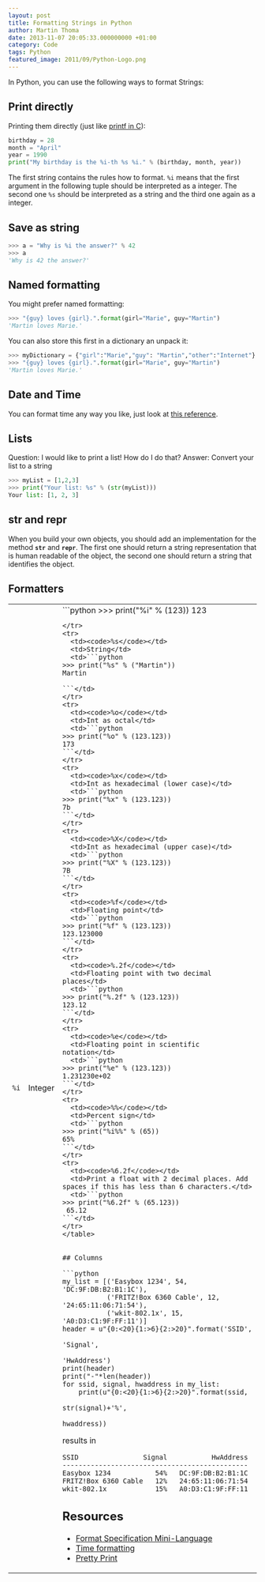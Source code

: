 ```yaml
---
layout: post
title: Formatting Strings in Python
author: Martin Thoma
date: 2013-11-07 20:05:33.000000000 +01:00
category: Code
tags: Python
featured_image: 2011/09/Python-Logo.png
---
```

In Python, you can use the following ways to format Strings:

## Print directly
Printing them directly (just like <a href="http://www.cplusplus.com/reference/cstdio/printf/">printf in C</a>):

```python
birthday = 28
month = "April"
year = 1990
print("My birthday is the %i-th %s %i." % (birthday, month, year))
```

The first string contains the rules how to format. <code>%i</code> means that the first argument in the following tuple should be interpreted as a integer. The second one <code>%s</code> should be interpreted as a string and the third one again as a integer.


## Save as string

```python
>>> a = "Why is %i the answer?" % 42
>>> a
'Why is 42 the answer?'
```


## Named formatting
You might prefer named formatting:

```python
>>> "{guy} loves {girl}.".format(girl="Marie", guy="Martin")
'Martin loves Marie.'
```

You can also store this first in a dictionary an unpack it:

```python
>>> myDictionary = {"girl":"Marie","guy": "Martin","other":"Internet"}
>>> "{guy} loves {girl}.".format(girl="Marie", guy="Martin")
'Martin loves Marie.'
```


## Date and Time
You can format time any way you like, just look at <a href="http://docs.python.org/2/library/datetime.html#strftime-and-strptime-behavior">this reference</a>.

<h2>Lists</h2>
Question: I would like to print a list! How do I do that?
Answer: Convert your list to a string

```python
>>> myList = [1,2,3]
>>> print("Your list: %s" % (str(myList)))
Your list: [1, 2, 3]
```


## __str__ and __repr__
When you build your own objects, you should add an implementation for the method <code>__str__</code> and <code>__repr__</code>. The first one should return a string representation that is human readable of the object, the second one should return a string that identifies the object.


## Formatters
<table>
<tr>
  <td><code>%i</code></td>
  <td>Integer</td>
  <td>```python
>>> print("%i" % (123))
123

```</td>
</tr>
<tr>
  <td><code>%s</code></td>
  <td>String</td>
  <td>```python
>>> print("%s" % ("Martin"))
Martin

```</td>
</tr>
<tr>
  <td><code>%o</code></td>
  <td>Int as octal</td>
  <td>```python
>>> print("%o" % (123.123))
173
```</td>
</tr>
<tr>
  <td><code>%x</code></td>
  <td>Int as hexadecimal (lower case)</td>
  <td>```python
>>> print("%x" % (123.123))
7b
```</td>
</tr>
<tr>
  <td><code>%X</code></td>
  <td>Int as hexadecimal (upper case)</td>
  <td>```python
>>> print("%X" % (123.123))
7B
```</td>
</tr>
<tr>
  <td><code>%f</code></td>
  <td>Floating point</td>
  <td>```python
>>> print("%f" % (123.123))
123.123000
```</td>
</tr>
<tr>
  <td><code>%.2f</code></td>
  <td>Floating point with two decimal places</td>
  <td>```python
>>> print("%.2f" % (123.123))
123.12
```</td>
</tr>
<tr>
  <td><code>%e</code></td>
  <td>Floating point in scientific notation</td>
  <td>```python
>>> print("%e" % (123.123))
1.231230e+02
```</td>
</tr>
<tr>
  <td><code>%%</code></td>
  <td>Percent sign</td>
  <td>```python
>>> print("%i%%" % (65))
65%
```</td>
</tr>
<tr>
  <td><code>%6.2f</code></td>
  <td>Print a float with 2 decimal places. Add spaces if this has less than 6 characters.</td>
  <td>```python
>>> print("%6.2f" % (65.123))
 65.12
```</td>
</tr>
</table>


## Columns

```python
my_list = [('Easybox 1234', 54, 'DC:9F:DB:B2:B1:1C'),
           ('FRITZ!Box 6360 Cable', 12, '24:65:11:06:71:54'),
           ('wkit-802.1x', 15, 'A0:D3:C1:9F:FF:11')]
header = u"{0:<20}{1:>6}{2:>20}".format('SSID',
                                        'Signal',
                                        'HwAddress')
print(header)
print("-"*len(header))
for ssid, signal, hwaddress in my_list:
    print(u"{0:<20}{1:>6}{2:>20}".format(ssid,
                                         str(signal)+'%',
                                         hwaddress))
```

results in

```text
SSID                Signal           HwAddress
----------------------------------------------
Easybox 1234           54%   DC:9F:DB:B2:B1:1C
FRITZ!Box 6360 Cable   12%   24:65:11:06:71:54
wkit-802.1x            15%   A0:D3:C1:9F:FF:11
```


## Resources
<ul>
  <li><a href="http://docs.python.org/2/library/string.html#format-specification-mini-language">Format Specification Mini-Language</a></li>
  <li><a href="http://docs.python.org/2/library/datetime.html#strftime-and-strptime-behavior">Time formatting</a></li>
  <li><a href="http://docs.python.org/2/library/pprint.html">Pretty Print</a></li>
</ul>
